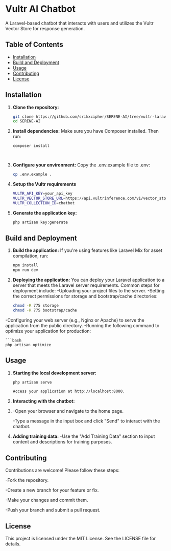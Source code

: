 # Vultr AI Chatbot

A Laravel-based chatbot that interacts with users and utilizes the Vultr Vector Store for response generation.

## Table of Contents

- [Installation](#installation)
- [Build and Deployment](#build-and-deployment)
- [Usage](#usage)
- [Contributing](#contributing)
- [License](#license)

## Installation

1. **Clone the repository:**

   ```bash
   git clone https://github.com/srikxcipher/SERENE-AI/tree/vultr-laravel-chatbot.git
   cd SERENE-AI

2. **Install dependencies:**
   Make sure you have Composer installed. Then run:
   ```bash
   composer install

    
2. **Configure your environment:**
   Copy the .env.example file to .env:
    ```bash
    cp .env.example .

3. **Setup the Vultr requirements**    
    ```bash
   VULTR_API_KEY=your_api_key
   VULTR_VECTOR_STORE_URL=https://api.vultrinference.com/v1/vector_store
   VULTR_COLLECTION_ID=chatbot

4. **Generate the application key:**
    ```bash
    php artisan key:generate

## Build and Deployment
1. **Build the application:**
   If you're using features like Laravel Mix for asset compilation, run:
   ```bash
   npm install
   npm run dev

2. **Deploying the application:**
   You can deploy your Laravel application to a server that meets the Laravel server requirements. Common steps for deployment include:
   -Uploading your project files to the server.
   -Setting the correct permissions for storage and bootstrap/cache directories:
   ```bash
   chmod -R 775 storage
   chmod -R 775 bootstrap/cache

  -Configuring your web server (e.g., Nginx or Apache) to serve the application from the public directory.
  -Running the following command to optimize your application for production:
   
    ```bash
    php artisan optimize

## Usage
1. **Starting the local development server:**
   ```bash
   php artisan serve

   Access your application at http://localhost:8000.

3. **Interacting with the chatbot:**
4. 
   -Open your browser and navigate to the home page.
   
   -Type a message in the input box and click "Send" to interact with the chatbot.
   
5. **Adding training data:**
   -Use the "Add Training Data" section to input content and descriptions for training purposes.

## Contributing

Contributions are welcome! Please follow these steps:

-Fork the repository.

-Create a new branch for your feature or fix.

-Make your changes and commit them.

-Push your branch and submit a pull request.

## License
This project is licensed under the MIT License. See the LICENSE file for details.


